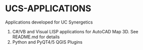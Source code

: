 # UCS-APPLICATIONS
Applications developed for UC Synergetics

1) C#/VB and Visual LISP applications for AutoCAD Map 3D. See README.md for details
2) Python and PyQT4/5 QGIS Plugins
